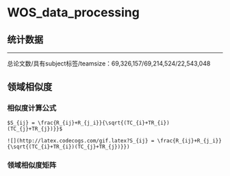 # WOS_data_processing

## 统计数据
------
总论文数/具有subject标签/teamsize：69,326,157/69,214,524/22,543,048













## 领域相似度

### 相似度计算公式

    $S_{ij} = \frac{R_{ij}+R_{j_i}}{\sqrt{(TC_{i}+TR_{i})(TC_{j}+TR_{j})}}$

    ![](http://latex.codecogs.com/gif.latex?S_{ij} = \frac{R_{ij}+R_{j_i}}{\sqrt{(TC_{i}+TR_{i})(TC_{j}+TR_{j})}})

### 领域相似度矩阵






